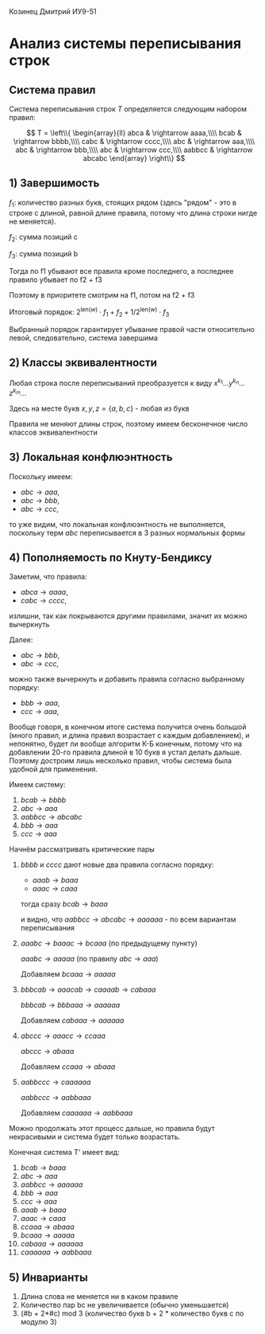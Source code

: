 Козинец Дмитрий ИУ9-51

# Анализ системы переписывания строк

## Система правил

Система переписывания строк $T$ определяется следующим набором правил:

$$
T = \left\\{ 
\begin{array}{ll}
abca & \rightarrow aaaa,\\\\
bcab & \rightarrow bbbb,\\\\
cabc & \rightarrow cccc,\\\\
abc  & \rightarrow aaa,\\\\
abc  & \rightarrow bbb,\\\\
abc  & \rightarrow ccc,\\\\
aabbcc & \rightarrow abcabc
\end{array}
\right\\}
$$

## 1) Завершимость

$f_1$: количество разных букв, стоящих рядом (здесь "рядом" - это в строке с длиной, равной длине правила, потому что длина строки нигде не меняется).

$f_2$: сумма позиций с

$f_3$: сумма позиций b

Тогда по f1 убывают все правила кроме последнего, а последнее правило убывает по f2 + f3 

Поэтому в приоритете смотрим на f1, потом на f2 + f3

Итоговый порядок: $2^{\text{len}(w)} \cdot f_1 + f_2 + 1/2^{\text{len}(w)} \cdot f_3$

Выбранный порядок гарантирует убывание правой части относительно левой, следовательно, система завершима

## 2) Классы эквивалентности

Любая строка после переписываний преобразуется к виду $x^{k_1} \dots y^{k_n} \dots z^{k_m} \dots$

Здесь на месте букв $x, y, z = \{a, b, c\}$ - любая из букв

Правила не меняют длины строк, поэтому имеем бесконечное число классов эквивалентности

## 3) Локальная конфлюэнтность

Поскольку имеем:
- $abc \rightarrow aaa$,
- $abc \rightarrow bbb$, 
- $abc \rightarrow ccc$,

то уже видим, что локальная конфлюэнтность не выполняется, поскольку терм $abc$ переписывается в 3 разных нормальных формы

## 4) Пополняемость по Кнуту-Бендиксу

Заметим, что правила:
- $abca \rightarrow aaaa$,
- $cabc \rightarrow cccc$,

излишни, так как покрываются другими правилами, значит их можно вычеркнуть

Далее:
- $abc \rightarrow bbb$,
- $abc \rightarrow ccc$,

можно также вычеркнуть и добавить правила согласно выбранному порядку:
- $bbb \rightarrow aaa$,
- $ccc \rightarrow aaa$,

Вообще говоря, в конечном итоге система получится очень большой (много правил, и длина правил возрастает с каждым добавлением), и непонятно, будет ли вообще алгоритм К-Б конечным, потому что на добавлении 20-го правила длиной в 10 букв я устал делать дальше. Поэтому достроим лишь несколько правил, чтобы система была удобной для применения.

Имеем систему:
1. $bcab \rightarrow bbbb$
2. $abc \rightarrow aaa$
3. $aabbcc \rightarrow abcabc$
4. $bbb \rightarrow aaa$
5. $ccc \rightarrow aaa$

Начнём рассматривать критические пары

1. $bbbb$ и $cccc$ дают новые два правила согласно порядку:
   - $aaab \rightarrow baaa$
   - $aaac \rightarrow caaa$
   
   тогда сразу $bcab \rightarrow baaa$
   
   и видно, что $aabbcc \rightarrow abcabc \rightarrow aaaaaa$ - по всем вариантам переписывания

2. $aaabc \rightarrow baaac \rightarrow bcaaa$ (по предыдущему пункту)
   
   $aaabc \rightarrow aaaaa$ (по правилу $abc \rightarrow aaa$)
   
   Добавляем $bcaaa \rightarrow aaaaa$

3. $bbbcab \rightarrow aaacab \rightarrow caaaab \rightarrow cabaaa$
   
   $bbbcab \rightarrow bbbaaa \rightarrow aaaaaa$
   
   Добавляем $cabaaa \rightarrow aaaaaa$

4. $abccc \rightarrow aaacc \rightarrow ccaaa$

   $abccc \rightarrow abaaa$

   Добавляем $ccaaa \rightarrow abaaa$

5. $aabbccc \rightarrow caaaaaa$
   
   $aabbccc \rightarrow aabbaaa$

   Добавляем $caaaaaa \rightarrow aabbaaa$
   
Можно продолжать этот процесс дальше, но правила будут некрасивыми и система будет только возрастать.

Конечная система T' имеет вид:

1. $bcab \rightarrow baaa$
2. $abc \rightarrow aaa$
3. $aabbcc \rightarrow aaaaaa$
4. $bbb \rightarrow aaa$
5. $ccc \rightarrow aaa$
6. $aaab \rightarrow baaa$
7. $aaac \rightarrow caaa$
8. $ccaaa \rightarrow abaaa$
9. $bcaaa \rightarrow aaaaa$
10. $cabaaa \rightarrow aaaaaa$
11. $caaaaaa \rightarrow aabbaaa$

## 5) Инварианты

1. Длина слова не меняется ни в каком правиле
2. Количество пар bc не увеличивается (обычно уменьшается)
3. (#b + 2*#c) mod 3 (количество букв b + 2 * количество букв c по модулю 3)
